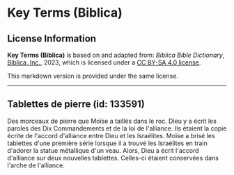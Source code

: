 # Key Terms (Biblica)

## License Information

**Key Terms (Biblica)** is based on and adapted from: _Biblica Bible Dictionary_, [Biblica, Inc.](https://www.biblica.com/), 2023, which is licensed under a [CC BY-SA 4.0 license](https://creativecommons.org/licenses/by-sa/4.0/legalcode.en).

This markdown version is provided under the same license.



--------------------------------

## Tablettes de pierre (id: 133591)

Des morceaux de pierre que Moïse a taillés dans le roc. Dieu y a écrit les paroles des Dix Commandements et de la loi de l'alliance. Ils étaient la copie écrite de l'accord d'alliance entre Dieu et les Israélites. Moïse a brisé les tablettes d'une première série lorsque il a trouvé les Israélites en train d'adorer la statue métallique d'un veau. Alors, Dieu a écrit l'accord d'alliance sur deux nouvelles tablettes. Celles\-ci étaient conservées dans l'arche de l'alliance.


